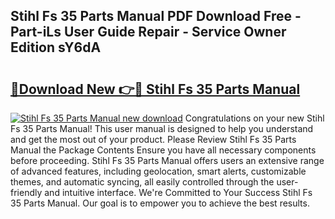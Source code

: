 ## Stihl Fs 35 Parts Manual PDF Download Free - Part-iLs User Guide Repair - Service Owner Edition sY6dA

# <h2><a href="http://bc74758.oget.top/?id=Stihl+Fs+35+Parts+Manual">🔗Download New 👉🔴 Stihl Fs 35 Parts Manual</a></h2>

[![Stihl Fs 35 Parts Manual new download](https://i.imgur.com/5g1atiW.png)](http://bc74758.oget.top/?id=Stihl+Fs+35+Parts+Manual)
Congratulations on your new Stihl Fs 35 Parts Manual! This user manual is designed to help you understand and get the most out of your product. Please Review Stihl Fs 35 Parts Manual the Package Contents Ensure you have all necessary components before proceeding. Stihl Fs 35 Parts Manual offers users an extensive range of advanced features, including geolocation, smart alerts, customizable themes, and automatic syncing, all easily controlled through the user-friendly and intuitive interface. We're Committed to Your Success Stihl Fs 35 Parts Manual. Our goal is to empower you to achieve the best results.
